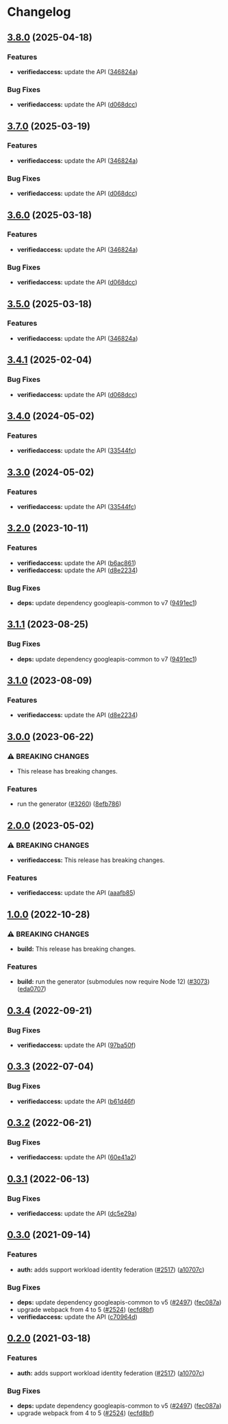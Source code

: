 # Changelog

## [3.8.0](https://github.com/googleapis/google-api-nodejs-client/compare/verifiedaccess-v3.7.0...verifiedaccess-v3.8.0) (2025-04-18)


### Features

* **verifiedaccess:** update the API ([346824a](https://github.com/googleapis/google-api-nodejs-client/commit/346824aec3fe4a8c71f4b6c718605574f8db48f2))


### Bug Fixes

* **verifiedaccess:** update the API ([d068dcc](https://github.com/googleapis/google-api-nodejs-client/commit/d068dcc2179b028d75da364a8f2de94153b28255))

## [3.7.0](https://github.com/googleapis/google-api-nodejs-client/compare/verifiedaccess-v3.6.0...verifiedaccess-v3.7.0) (2025-03-19)


### Features

* **verifiedaccess:** update the API ([346824a](https://github.com/googleapis/google-api-nodejs-client/commit/346824aec3fe4a8c71f4b6c718605574f8db48f2))


### Bug Fixes

* **verifiedaccess:** update the API ([d068dcc](https://github.com/googleapis/google-api-nodejs-client/commit/d068dcc2179b028d75da364a8f2de94153b28255))

## [3.6.0](https://github.com/googleapis/google-api-nodejs-client/compare/verifiedaccess-v3.5.0...verifiedaccess-v3.6.0) (2025-03-18)


### Features

* **verifiedaccess:** update the API ([346824a](https://github.com/googleapis/google-api-nodejs-client/commit/346824aec3fe4a8c71f4b6c718605574f8db48f2))


### Bug Fixes

* **verifiedaccess:** update the API ([d068dcc](https://github.com/googleapis/google-api-nodejs-client/commit/d068dcc2179b028d75da364a8f2de94153b28255))

## [3.5.0](https://github.com/googleapis/google-api-nodejs-client/compare/verifiedaccess-v3.4.1...verifiedaccess-v3.5.0) (2025-03-18)


### Features

* **verifiedaccess:** update the API ([346824a](https://github.com/googleapis/google-api-nodejs-client/commit/346824aec3fe4a8c71f4b6c718605574f8db48f2))

## [3.4.1](https://github.com/googleapis/google-api-nodejs-client/compare/verifiedaccess-v3.4.0...verifiedaccess-v3.4.1) (2025-02-04)


### Bug Fixes

* **verifiedaccess:** update the API ([d068dcc](https://github.com/googleapis/google-api-nodejs-client/commit/d068dcc2179b028d75da364a8f2de94153b28255))

## [3.4.0](https://github.com/googleapis/google-api-nodejs-client/compare/verifiedaccess-v3.3.0...verifiedaccess-v3.4.0) (2024-05-02)


### Features

* **verifiedaccess:** update the API ([33544fc](https://github.com/googleapis/google-api-nodejs-client/commit/33544fca5d8da32c49b7c9a803e6f818cd71abcb))

## [3.3.0](https://github.com/googleapis/google-api-nodejs-client/compare/verifiedaccess-v3.2.0...verifiedaccess-v3.3.0) (2024-05-02)


### Features

* **verifiedaccess:** update the API ([33544fc](https://github.com/googleapis/google-api-nodejs-client/commit/33544fca5d8da32c49b7c9a803e6f818cd71abcb))

## [3.2.0](https://github.com/googleapis/google-api-nodejs-client/compare/verifiedaccess-v3.1.1...verifiedaccess-v3.2.0) (2023-10-11)


### Features

* **verifiedaccess:** update the API ([b6ac861](https://github.com/googleapis/google-api-nodejs-client/commit/b6ac861a2a2cf3796eab2528e6c3b1ae2ea66ad2))
* **verifiedaccess:** update the API ([d8e2234](https://github.com/googleapis/google-api-nodejs-client/commit/d8e22343e2eb2ad4112ca9c067a0e95457f81f76))


### Bug Fixes

* **deps:** update dependency googleapis-common to v7 ([9491ec1](https://github.com/googleapis/google-api-nodejs-client/commit/9491ec1cdc3c413e7d73edcfcd59cf5c28a7c855))

## [3.1.1](https://github.com/googleapis/google-api-nodejs-client/compare/verifiedaccess-v3.1.0...verifiedaccess-v3.1.1) (2023-08-25)


### Bug Fixes

* **deps:** update dependency googleapis-common to v7 ([9491ec1](https://github.com/googleapis/google-api-nodejs-client/commit/9491ec1cdc3c413e7d73edcfcd59cf5c28a7c855))

## [3.1.0](https://github.com/googleapis/google-api-nodejs-client/compare/verifiedaccess-v3.0.0...verifiedaccess-v3.1.0) (2023-08-09)


### Features

* **verifiedaccess:** update the API ([d8e2234](https://github.com/googleapis/google-api-nodejs-client/commit/d8e22343e2eb2ad4112ca9c067a0e95457f81f76))

## [3.0.0](https://github.com/googleapis/google-api-nodejs-client/compare/verifiedaccess-v2.0.0...verifiedaccess-v3.0.0) (2023-06-22)


### ⚠ BREAKING CHANGES

* This release has breaking changes.

### Features

* run the generator ([#3260](https://github.com/googleapis/google-api-nodejs-client/issues/3260)) ([8efb786](https://github.com/googleapis/google-api-nodejs-client/commit/8efb7861b7da4bc1472a4b654e46f90b29fbff20))

## [2.0.0](https://github.com/googleapis/google-api-nodejs-client/compare/verifiedaccess-v1.0.0...verifiedaccess-v2.0.0) (2023-05-02)


### ⚠ BREAKING CHANGES

* **verifiedaccess:** This release has breaking changes.

### Features

* **verifiedaccess:** update the API ([aaafb85](https://github.com/googleapis/google-api-nodejs-client/commit/aaafb85ded6c9ed7eb5e5fd6c9774118a2d6daf1))

## [1.0.0](https://github.com/googleapis/google-api-nodejs-client/compare/verifiedaccess-v0.3.4...verifiedaccess-v1.0.0) (2022-10-28)


### ⚠ BREAKING CHANGES

* **build:** This release has breaking changes.

### Features

* **build:** run the generator (submodules now require Node 12) ([#3073](https://github.com/googleapis/google-api-nodejs-client/issues/3073)) ([eda0707](https://github.com/googleapis/google-api-nodejs-client/commit/eda07079dadab46a80b6f9ede618f4f43030169e))

## [0.3.4](https://github.com/googleapis/google-api-nodejs-client/compare/verifiedaccess-v0.3.3...verifiedaccess-v0.3.4) (2022-09-21)


### Bug Fixes

* **verifiedaccess:** update the API ([97ba50f](https://github.com/googleapis/google-api-nodejs-client/commit/97ba50f23fcc265c9e7b0f48729f777ced2af198))

## [0.3.3](https://github.com/googleapis/google-api-nodejs-client/compare/verifiedaccess-v0.3.2...verifiedaccess-v0.3.3) (2022-07-04)


### Bug Fixes

* **verifiedaccess:** update the API ([b61d46f](https://github.com/googleapis/google-api-nodejs-client/commit/b61d46f9facc2c4082430786c9455c108fc077c2))

## [0.3.2](https://github.com/googleapis/google-api-nodejs-client/compare/verifiedaccess-v0.3.1...verifiedaccess-v0.3.2) (2022-06-21)


### Bug Fixes

* **verifiedaccess:** update the API ([60e41a2](https://github.com/googleapis/google-api-nodejs-client/commit/60e41a204aeb8678188f166da2f10386fa48a538))

## [0.3.1](https://github.com/googleapis/google-api-nodejs-client/compare/verifiedaccess-v0.3.0...verifiedaccess-v0.3.1) (2022-06-13)


### Bug Fixes

* **verifiedaccess:** update the API ([dc5e29a](https://github.com/googleapis/google-api-nodejs-client/commit/dc5e29aa85f34013a54e22cb4af48a000f7030b6))

## [0.3.0](https://www.github.com/googleapis/google-api-nodejs-client/compare/verifiedaccess-v0.2.0...verifiedaccess-v0.3.0) (2021-09-14)


### Features

* **auth:** adds support workload identity federation ([#2517](https://www.github.com/googleapis/google-api-nodejs-client/issues/2517)) ([a10707c](https://www.github.com/googleapis/google-api-nodejs-client/commit/a10707c477759e7c9ef6360a2fe800856fb600c1))


### Bug Fixes

* **deps:** update dependency googleapis-common to v5 ([#2497](https://www.github.com/googleapis/google-api-nodejs-client/issues/2497)) ([fec087a](https://www.github.com/googleapis/google-api-nodejs-client/commit/fec087abcf3d994dd41c3ffa0a0c12b1f9f09dae))
* upgrade webpack from 4 to 5  ([#2524](https://www.github.com/googleapis/google-api-nodejs-client/issues/2524)) ([ecfd8bf](https://www.github.com/googleapis/google-api-nodejs-client/commit/ecfd8bfcd06e1beabff7ec9a8c4000222379eb8d))
* **verifiedaccess:** update the API ([c70964d](https://www.github.com/googleapis/google-api-nodejs-client/commit/c70964d9ab7fabe75c58aa69185e1078a657c447))

## [0.2.0](https://www.github.com/googleapis/google-api-nodejs-client/compare/verifiedaccess-v0.1.0...verifiedaccess-v0.2.0) (2021-03-18)


### Features

* **auth:** adds support workload identity federation ([#2517](https://www.github.com/googleapis/google-api-nodejs-client/issues/2517)) ([a10707c](https://www.github.com/googleapis/google-api-nodejs-client/commit/a10707c477759e7c9ef6360a2fe800856fb600c1))


### Bug Fixes

* **deps:** update dependency googleapis-common to v5 ([#2497](https://www.github.com/googleapis/google-api-nodejs-client/issues/2497)) ([fec087a](https://www.github.com/googleapis/google-api-nodejs-client/commit/fec087abcf3d994dd41c3ffa0a0c12b1f9f09dae))
* upgrade webpack from 4 to 5  ([#2524](https://www.github.com/googleapis/google-api-nodejs-client/issues/2524)) ([ecfd8bf](https://www.github.com/googleapis/google-api-nodejs-client/commit/ecfd8bfcd06e1beabff7ec9a8c4000222379eb8d))
